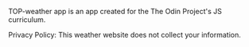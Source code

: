 TOP-weather app is an app created for the The Odin Project's JS curriculum.

Privacy Policy: This weather website does not collect your information.
